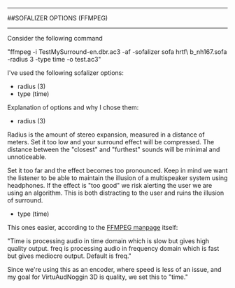 ___
##SOFALIZER OPTIONS (FFMPEG)
___
Consider the following command

"ffmpeg -i TestMySurround-en.dbr.ac3 -af -sofalizer sofa hrtf\ b_nh167.sofa -radius 3 -type time -o test.ac3"

I've used the following sofalizer options:

- radius (3)
- type (time)

Explanation of options and why I chose them:

- radius (3)

Radius is the amount of stereo expansion, measured in a distance of meters.  Set it too low and your surround effect will be compressed.  The distance between the "closest" and "furthest" sounds will be minimal and unnoticeable.

Set it too far and the effect becomes too pronounced.  Keep in mind we want the listener to be able to maintain the illusion of a multispeaker system using headphones.  If the effect is "too good" we risk alerting the user we are using an algorithm.  This is both distracting to the user and ruins the illusion of surround.

- type (time)

This ones easier, according to the [FFMPEG manpage](https://ffmpeg.org/ffmpeg-filters.html#sofalizer) itself:

"Time is processing audio in time domain which is slow but gives high quality output. freq is processing audio in frequency domain which is fast but gives mediocre output. Default is freq."

Since we're using this as an encoder, where speed is less of an issue, and my goal for VirtuAudNoggin 3D is quality, we set this to "time."

